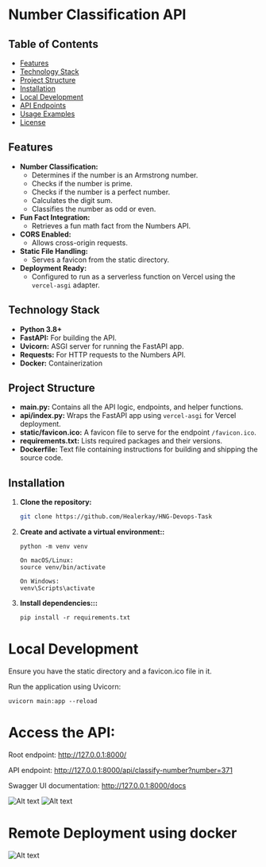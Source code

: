 # Number Classification API

## Table of Contents

- [Features](#features)
- [Technology Stack](#technology-stack)
- [Project Structure](#project-structure)
- [Installation](#installation)
- [Local Development](#local-development)
- [API Endpoints](#api-endpoints)
- [Usage Examples](#usage-examples)
- [License](#license)

## Features

- **Number Classification:**  
  - Determines if the number is an Armstrong number.
  - Checks if the number is prime.
  - Checks if the number is a perfect number.
  - Calculates the digit sum.
  - Classifies the number as odd or even.
- **Fun Fact Integration:**  
  - Retrieves a fun math fact from the Numbers API.
- **CORS Enabled:**  
  - Allows cross-origin requests.
- **Static File Handling:**  
  - Serves a favicon from the static directory.
- **Deployment Ready:**  
  - Configured to run as a serverless function on Vercel using the `vercel-asgi` adapter.

## Technology Stack

- **Python 3.8+**
- **FastAPI:** For building the API.
- **Uvicorn:** ASGI server for running the FastAPI app.
- **Requests:** For HTTP requests to the Numbers API.
- **Docker:** Containerization


## Project Structure


- **main.py:** Contains all the API logic, endpoints, and helper functions.
- **api/index.py:** Wraps the FastAPI app using `vercel-asgi` for Vercel deployment.
- **static/favicon.ico:** A favicon file to serve for the endpoint `/favicon.ico`.
- **requirements.txt:** Lists required packages and their versions.
- **Dockerfile:** Text file containing instructions for building and shipping the source code.

## Installation

1. **Clone the repository:**

   ```bash
   git clone https://github.com/Healerkay/HNG-Devops-Task  
    ```

2. **Create and activate a virtual environment::**
    ```
    python -m venv venv
    ```
    ```
    On macOS/Linux:
    source venv/bin/activate
    ```
    ```
    On Windows:
    venv\Scripts\activate

    ```

3. **Install dependencies:::**

    ```
    pip install -r requirements.txt      

    ```  

# Local Development
Ensure you have the static directory and a favicon.ico file in it.

Run the application using Uvicorn:
```
uvicorn main:app --reload
```

# Access the API:

Root endpoint: http://127.0.0.1:8000/  

API endpoint: http://127.0.0.1:8000/api/classify-number?number=371  

Swagger UI documentation: http://127.0.0.1:8000/docs


![Alt text](./images/Screenshot%202025-02-02%20at%2019.19.24.png)
![Alt text](./images/Screenshot%202025-02-02%20at%2019.20.08.png)





# Remote Deployment using docker

![Alt text](./images/Screenshot%202025-02-02%20at%2019.20.08.png)
